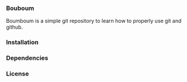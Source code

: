 ### Bouboum

Boumboum is a simple git repository to learn how to
properly use git and github.

### Installation

### Dependencies

### License
